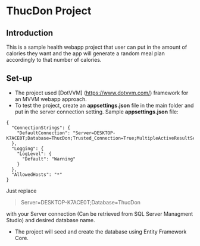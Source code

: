 # ThucDon Project
## Introduction
This is a sample health webapp project that user can put in the amount of calories they want and the app will generate a random meal plan accordingly to that number of calories.
## Set-up
- The project used [DotVVM] (https://www.dotvvm.com/) framework for an MVVM webapp approach.
- To test the project, create an **appsettings.json** file in the main folder and put in the server connection setting. 
Sample **appsettings.json** file:
```
{
  "ConnectionStrings": {
    "DefaultConnection": "Server=DESKTOP-K7ACE0T;Database=ThucDon;Trusted_Connection=True;MultipleActiveResultSets=true"
  },
  "Logging": {
    "LogLevel": {
      "Default": "Warning"
    }
  },
  "AllowedHosts": "*"
}
```
Just replace
>Server=DESKTOP-K7ACE0T;Database=ThucDon

with your Server connection (Can be retrieved from SQL Server Managment Studio) and desired database name.
- The project will seed and create the database using Entity Framework Core.
